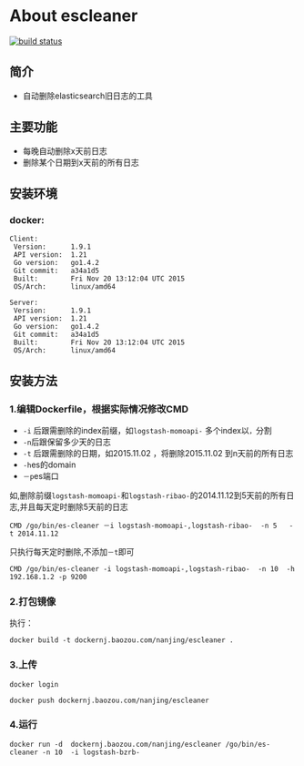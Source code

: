 # About escleaner

[![build status](https://gitlab.baozou.com/ci/projects/17/status.png?ref=master)](https://gitlab.baozou.com/ci/projects/17?ref=master)

## 简介
* 自动删除elasticsearch旧日志的工具

## 主要功能
* 每晚自动删除x天前日志
* 删除某个日期到x天前的所有日志



## 安装环境

###  docker:

```
Client:
 Version:      1.9.1
 API version:  1.21
 Go version:   go1.4.2
 Git commit:   a34a1d5
 Built:        Fri Nov 20 13:12:04 UTC 2015
 OS/Arch:      linux/amd64

Server:
 Version:      1.9.1
 API version:  1.21
 Go version:   go1.4.2
 Git commit:   a34a1d5
 Built:        Fri Nov 20 13:12:04 UTC 2015
 OS/Arch:      linux/amd64

```
 
## 安装方法

### 1.编辑Dockerfile，根据实际情况修改CMD
* ``-i``  后跟需删除的index前缀，如``logstash-momoapi-`` 多个index以``，``分割
* ``-n``后跟保留多少天的日志
* ``-t``  后跟需删除的日期，如2015.11.02 ，将删除2015.11.02 到n天前的所有日志
* ``-h``es的domain
* ``－p``es端口

如,删除前缀``logstash-momoapi-``和``logstash-ribao-``的2014.11.12到5天前的所有日志,并且每天定时删除5天前的日志


```
CMD /go/bin/es-cleaner －i logstash-momoapi-,logstash-ribao-  -n 5   -t 2014.11.12
```

只执行每天定时删除,不添加``－t``即可

```
CMD /go/bin/es-cleaner -i logstash-momoapi-,logstash-ribao-  -n 10  -h 192.168.1.2 -p 9200
```
### 2.打包镜像

执行：

```
docker build -t dockernj.baozou.com/nanjing/escleaner .
```
### 3.上传
```
docker login

docker push dockernj.baozou.com/nanjing/escleaner
```
### 4.运行
```
docker run -d  dockernj.baozou.com/nanjing/escleaner /go/bin/es-cleaner -n 10  -i logstash-bzrb-
```